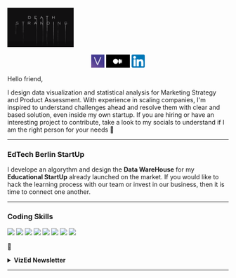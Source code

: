 <p>
  <a href="https://www.vizedex.com/"><img height="90" src="https://github.com/DataStrander/DataStrander/blob/main/icon/death_stranding_title.png?raw=true"></a>
</p>

<p align='center'>
<a href="https://www.vizedex.com/"><img height="30" src="https://github.com/DataStrander/DataStrander/blob/main/icon/vized_purple_logo.jpg?raw=true"></a>
<a href="https://medium.com/@matteo_gevi"><img height="30" src="https://github.com/DataStrander/DataStrander/blob/main/icon/medium_logo.jpg?raw=true"></a>
<a href="https://www.linkedin.com/in/matteo-gevi/"><img height="30" src="https://github.com/DataStrander/DataStrander/blob/main/icon/linkedin.png?raw=true"></a>
</p>

Hello friend,

I design data visualization and statistical analysis for Marketing Strategy and Product Assessment. With experience in scaling companies, I'm inspired to understand challenges ahead and resolve them with clear and based solution, even inside my own startup. If you are hiring or have an interesting project to contribute, take a look to my socials to understand if I am the right person for your needs 💌

  ---
  
### EdTech Berlin StartUp

I develope an algorythm and design the **Data WareHouse** for my **Educational StartUp** already launched on the market. If you would like to hack the learning process with our team or invest in our business, then it is time to connect one another.

 ---

### Coding Skills

![](https://img.shields.io/badge/Code-Python-informational?style=flat&logo=#3776AB&logoColor=white&color=2bbc8a)
![](https://img.shields.io/badge/DB-PostgreeSQL-informational?style=flat&logo=#4169E1&logoColor=white&color=2bbc8a)
![](https://img.shields.io/badge/OS-Linux-informational?style=flat&logo=#FCC624&logoColor=white&color=2bbc8a)
![](https://img.shields.io/badge/Shell-Bash-informational?style=flat&logo=#4EAA25&logoColor=white&color=2bbc8a)
![](https://img.shields.io/badge/BI-Tableau-informational?style=flat&logo=#E97627&logoColor=white&color=2bbc8a)
![](https://img.shields.io/badge/Cloud-AWS-informational?style=flat&logo=#232F3E&logoColor=white&color=2bbc8a)
![](https://img.shields.io/badge/Dev-Docker-informational?style=flat&logo=#2496ED&logoColor=white&color=2bbc8a)
![](https://img.shields.io/badge/Dev-VisualStudio-informational?style=flat&logo=#5C2D91&logoColor=white&color=2bbc8a)

💌
<details>
 <summary><strong> VizEd Newsletter</strong></summary>
 <a href="https://www.vizedex.com/blog-new/"><img width="400" src="https://www.vizedex.com/blog-new/"></a>
 
</details>

---
